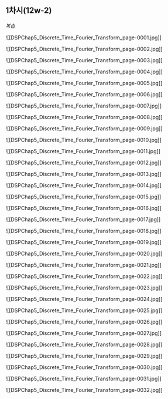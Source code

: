 


## 1차시(12w-2)
*복습*

![[DSPChap5_Discrete_Time_Fourier_Transform_page-0001.jpg]]

![[DSPChap5_Discrete_Time_Fourier_Transform_page-0002.jpg]]

![[DSPChap5_Discrete_Time_Fourier_Transform_page-0003.jpg]]

![[DSPChap5_Discrete_Time_Fourier_Transform_page-0004.jpg]]

![[DSPChap5_Discrete_Time_Fourier_Transform_page-0005.jpg]]

![[DSPChap5_Discrete_Time_Fourier_Transform_page-0006.jpg]]

![[DSPChap5_Discrete_Time_Fourier_Transform_page-0007.jpg]]

![[DSPChap5_Discrete_Time_Fourier_Transform_page-0008.jpg]]

![[DSPChap5_Discrete_Time_Fourier_Transform_page-0009.jpg]]

![[DSPChap5_Discrete_Time_Fourier_Transform_page-0010.jpg]]

![[DSPChap5_Discrete_Time_Fourier_Transform_page-0011.jpg]]

![[DSPChap5_Discrete_Time_Fourier_Transform_page-0012.jpg]]

![[DSPChap5_Discrete_Time_Fourier_Transform_page-0013.jpg]]

![[DSPChap5_Discrete_Time_Fourier_Transform_page-0014.jpg]]

![[DSPChap5_Discrete_Time_Fourier_Transform_page-0015.jpg]]

![[DSPChap5_Discrete_Time_Fourier_Transform_page-0016.jpg]]

![[DSPChap5_Discrete_Time_Fourier_Transform_page-0017.jpg]]

![[DSPChap5_Discrete_Time_Fourier_Transform_page-0018.jpg]]

![[DSPChap5_Discrete_Time_Fourier_Transform_page-0019.jpg]]

![[DSPChap5_Discrete_Time_Fourier_Transform_page-0020.jpg]]

![[DSPChap5_Discrete_Time_Fourier_Transform_page-0021.jpg]]

![[DSPChap5_Discrete_Time_Fourier_Transform_page-0022.jpg]]

![[DSPChap5_Discrete_Time_Fourier_Transform_page-0023.jpg]]

![[DSPChap5_Discrete_Time_Fourier_Transform_page-0024.jpg]]

![[DSPChap5_Discrete_Time_Fourier_Transform_page-0025.jpg]]

![[DSPChap5_Discrete_Time_Fourier_Transform_page-0026.jpg]]

![[DSPChap5_Discrete_Time_Fourier_Transform_page-0027.jpg]]

![[DSPChap5_Discrete_Time_Fourier_Transform_page-0028.jpg]]

![[DSPChap5_Discrete_Time_Fourier_Transform_page-0029.jpg]]

![[DSPChap5_Discrete_Time_Fourier_Transform_page-0030.jpg]]

![[DSPChap5_Discrete_Time_Fourier_Transform_page-0031.jpg]]

![[DSPChap5_Discrete_Time_Fourier_Transform_page-0032.jpg]]
